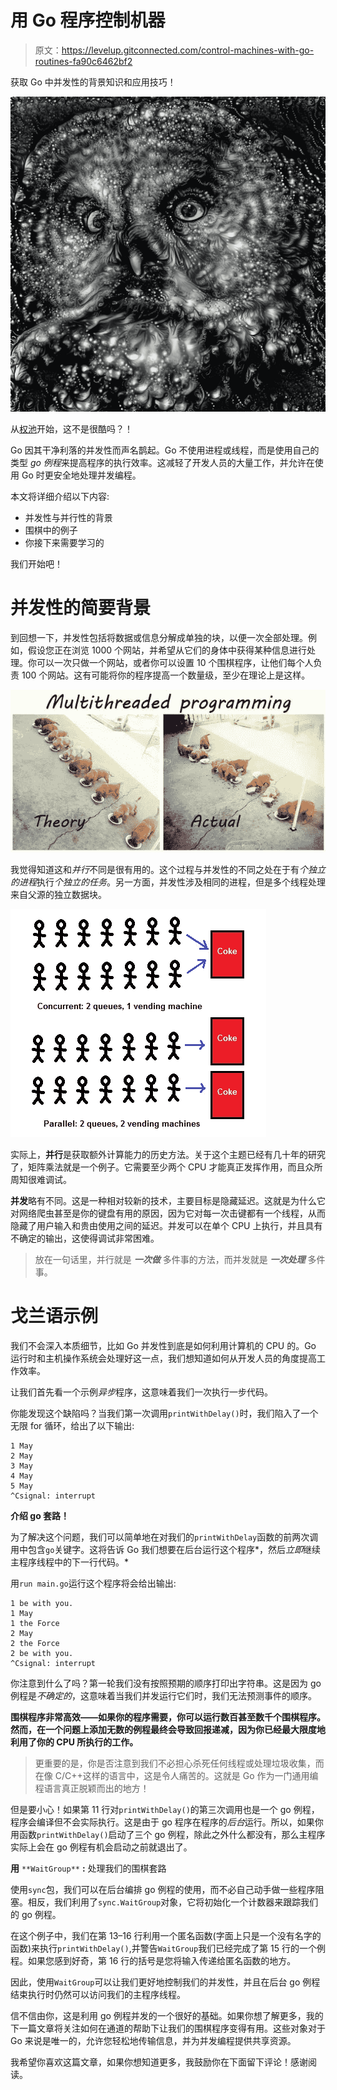 # 用 Go 程序控制机器

> 原文：<https://levelup.gitconnected.com/control-machines-with-go-routines-fa90c6462bf2>

获取 Go 中并发性的背景知识和应用技巧！

![](img/83967ed9a8e8fe0be813c9c6a3e18a71.png)

从[权池](https://deepdreamgenerator.com/u/quanchi)开始，这不是很酷吗？！

Go 因其干净利落的并发性而声名鹊起。Go 不使用进程或线程，而是使用自己的类型 *go 例程*来提高程序的执行效率。这减轻了开发人员的大量工作，并允许在使用 Go 时更安全地处理并发编程。

本文将详细介绍以下内容:

*   并发性与并行性的背景
*   围棋中的例子
*   你接下来需要学习的

我们开始吧！

# 并发性的简要背景

到回想一下，并发性包括将数据或信息分解成单独的块，以便一次全部处理。例如，假设您正在浏览 1000 个网站，并希望从它们的身体中获得某种信息进行处理。你可以一次只做一个网站，或者你可以设置 10 个围棋程序，让他们每个人负责 100 个网站。这有可能将你的程序提高一个数量级，至少在理论上是这样。

![](img/b7f18b4b399dd08e85d76fdcb9cd3588.png)

我觉得知道这和*并行*不同是很有用的。这个过程与并发性的不同之处在于有*个独立的进程*执行*个独立的任务*。另一方面，并发性涉及相同的进程，但是多个线程处理来自父源的独立数据块。

![](img/a8f3e5df0b72b12445c3debcfe011438.png)

实际上，**并行**是获取额外计算能力的历史方法。关于这个主题已经有几十年的研究了，矩阵乘法就是一个例子。它需要至少两个 CPU 才能真正发挥作用，而且众所周知很难调试。

**并发**略有不同。这是一种相对较新的技术，主要目标是隐藏延迟。这就是为什么它对网络爬虫甚至是你的键盘有用的原因，因为它对每一次击键都有一个线程，从而隐藏了用户输入和贵由使用之间的延迟。并发可以在单个 CPU 上执行，并且具有不确定的输出，这使得调试非常困难。

> 放在一句话里，并行就是 ***一次做*** 多件事的方法，而并发就是 ***一次处理*** 多件事。

# 戈兰语示例

我们不会深入本质细节，比如 Go 并发性到底是如何利用计算机的 CPU 的。Go 运行时和主机操作系统会处理好这一点，我们想知道如何从开发人员的角度提高工作效率。

让我们首先看一个示例*异步*程序，这意味着我们一次执行一步代码。

你能发现这个缺陷吗？当我们第一次调用`printWithDelay()`时，我们陷入了一个无限 for 循环，给出了以下输出:

```
1 May
2 May
3 May
4 May
5 May
^Csignal: interrupt
```

**介绍 go 套路！**

为了解决这个问题，我们可以简单地在对我们的`printWithDelay`函数的前两次调用中包含`go`关键字。这将告诉 Go 我们想要在后台运行这个程序*，然后*立即*继续主程序线程中的下一行代码。*

用`run main.go`运行这个程序将会给出输出:

```
1 be with you.
1 May
1 the Force
2 May
2 the Force
2 be with you.
^Csignal: interrupt
```

你注意到什么了吗？第一轮我们没有按照预期的顺序打印出字符串。这是因为 go 例程是*不确定的*，这意味着当我们并发运行它们时，我们无法预测事件的顺序。

**围棋程序非常高效——如果你的程序需要，你可以运行数百甚至数千个围棋程序。然而，在一个问题上添加无数的例程最终会导致回报递减，因为你已经最大限度地利用了你的 CPU 所执行的工作。**

> 更重要的是，你是否注意到我们不必担心杀死任何线程或处理垃圾收集，而在像 C/C++这样的语言中，这是令人痛苦的。这就是 Go 作为一门通用编程语言真正脱颖而出的地方！

但是要小心！如果第 11 行对`printWithDelay()`的第三次调用也是一个 go 例程，程序会编译但不会实际执行。这是由于 go 程序在程序的*后台*运行。所以，如果你用函数`printWithDelay()`启动了三个 go 例程，除此之外什么都没有，那么主程序实际上会在 go 例程有机会启动之前就退出了。

**用** `**WaitGroup**` **:** 处理我们的围棋套路

使用`sync`包，我们可以在后台编排 go 例程的使用，而不必自己动手做一些程序阻塞。相反，我们利用了`sync.WaitGroup`对象，它将初始化一个计数器来跟踪我们的 go 例程。

在这个例子中，我们在第 13–16 行利用一个匿名函数(字面上只是一个没有名字的函数)来执行`printWithDelay()`,并警告`WaitGroup`我们已经完成了第 15 行的一个例程。如果您感到好奇，第 16 行的括号是您将输入传递给匿名函数的地方。

因此，使用`WaitGroup`可以让我们更好地控制我们的并发性，并且在后台 go 例程结束执行时仍然可以访问我们的主程序线程。

信不信由你，这是利用 go 例程并发的一个很好的基础。如果你想了解更多，我的下一篇文章将关注如何在通道的帮助下让我们的围棋程序变得有用。这些对象对于 Go 来说是唯一的，允许您轻松地传输信息，并为并发编程提供共享资源。

我希望你喜欢这篇文章，如果你想知道更多，我鼓励你在下面留下评论！感谢阅读。